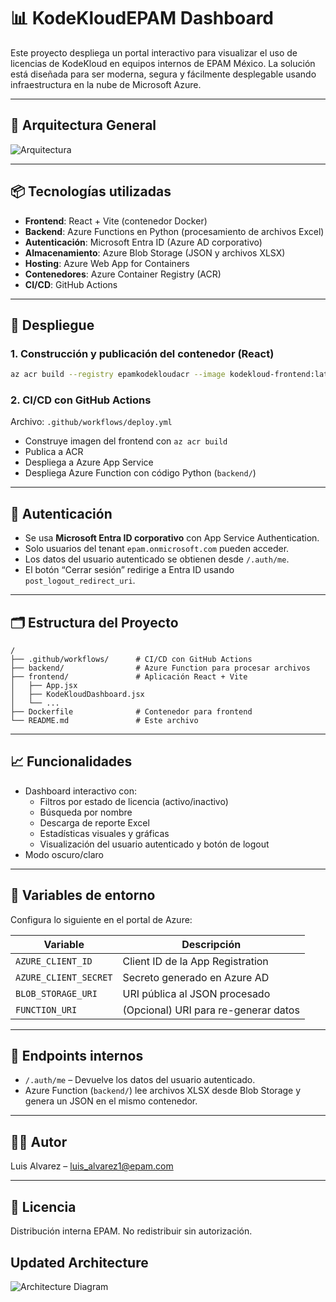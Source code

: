 
# 📊 KodeKloudEPAM Dashboard

Este proyecto despliega un portal interactivo para visualizar el uso de licencias de KodeKloud en equipos internos de EPAM México. La solución está diseñada para ser moderna, segura y fácilmente desplegable usando infraestructura en la nube de Microsoft Azure.

---

## 🧭 Arquitectura General

![Arquitectura](https://strepamkkeast2.blob.core.windows.net/kodekloud-inputs/ChatGPT%20Image%20Jun%2011%2C%202025%2C%2004_08_36%20PM.png?sp=r&st=2025-06-11T22:10:33Z&se=2026-02-28T06:10:33Z&sv=2024-11-04&sr=b&sig=1jtzROWE6z%2FHD5hNJKwOs%2BCAkwF2JJQGC1qqUupORGk%3D)

---

## 📦 Tecnologías utilizadas

- **Frontend**: React + Vite (contenedor Docker)
- **Backend**: Azure Functions en Python (procesamiento de archivos Excel)
- **Autenticación**: Microsoft Entra ID (Azure AD corporativo)
- **Almacenamiento**: Azure Blob Storage (JSON y archivos XLSX)
- **Hosting**: Azure Web App for Containers
- **Contenedores**: Azure Container Registry (ACR)
- **CI/CD**: GitHub Actions

---

## 🚀 Despliegue

### 1. Construcción y publicación del contenedor (React)

```bash
az acr build --registry epamkodekloudacr --image kodekloud-frontend:latest ./frontend
```

### 2. CI/CD con GitHub Actions

Archivo: `.github/workflows/deploy.yml`

- Construye imagen del frontend con `az acr build`
- Publica a ACR
- Despliega a Azure App Service
- Despliega Azure Function con código Python (`backend/`)

---

## 🔐 Autenticación

- Se usa **Microsoft Entra ID corporativo** con App Service Authentication.
- Solo usuarios del tenant `epam.onmicrosoft.com` pueden acceder.
- Los datos del usuario autenticado se obtienen desde `/.auth/me`.
- El botón “Cerrar sesión” redirige a Entra ID usando `post_logout_redirect_uri`.

---

## 🗂 Estructura del Proyecto

```
/
├── .github/workflows/      # CI/CD con GitHub Actions
├── backend/                # Azure Function para procesar archivos
├── frontend/               # Aplicación React + Vite
│   ├── App.jsx
│   ├── KodeKloudDashboard.jsx
│   └── ...
├── Dockerfile              # Contenedor para frontend
└── README.md               # Este archivo
```

---

## 📈 Funcionalidades

- Dashboard interactivo con:
  - Filtros por estado de licencia (activo/inactivo)
  - Búsqueda por nombre
  - Descarga de reporte Excel
  - Estadísticas visuales y gráficas
  - Visualización del usuario autenticado y botón de logout
- Modo oscuro/claro

---

## 🔧 Variables de entorno

Configura lo siguiente en el portal de Azure:

| Variable               | Descripción                                    |
|------------------------|------------------------------------------------|
| `AZURE_CLIENT_ID`      | Client ID de la App Registration               |
| `AZURE_CLIENT_SECRET`  | Secreto generado en Azure AD                   |
| `BLOB_STORAGE_URI`     | URI pública al JSON procesado                 |
| `FUNCTION_URI`         | (Opcional) URI para re-generar datos          |

---

## 🧪 Endpoints internos

- `/.auth/me` – Devuelve los datos del usuario autenticado.
- Azure Function (`backend/`) lee archivos XLSX desde Blob Storage y genera un JSON en el mismo contenedor.

---

## 🧑‍💻 Autor

Luis Alvarez – [luis_alvarez1@epam.com](mailto:luis_alvarez1@epam.com)

---

## 📄 Licencia

Distribución interna EPAM. No redistribuir sin autorización.


## Updated Architecture

![Architecture Diagram](https://strepamkkeast2.blob.core.windows.net/kodekloud-inputs/ChatGPT%20Image%20Jun%2011%2C%202025%2C%2004_17_31%20PM.png?sp=r&st=2025-06-11T22:41:07Z&se=2026-02-28T06:41:07Z&sv=2024-11-04&sr=b&sig=Idl%2FtiH7JbFDdjsfE9gl7QqkuyUywckHvll9vK20JZw%3D)
